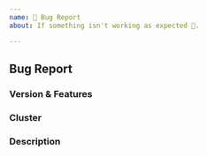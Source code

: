 ```yaml
---
name: 🐛 Bug Report
about: If something isn't working as expected 🤔.

---
```


## Bug Report
<!--
Thank you for reporting an issue.

Please fill in as much of the template below as you're able.
-->

### Version & Features

<!--
List the versions and features of any `kube` and `k8s-openapi` crates you are using.
Output of `grep kube Cargo.toml`
Output of `grep k8s-openapi Cargo.toml` or `cargo tree -i k8s-openapi`
-->

### Cluster

<!---
What type of kubernetes cluster you are running aginst (k3s/eks/aks/gke/other) plus:
Output of `kubectl version --short`
Target OS in `Dockerfile` if applicable
-->


### Description

<!--

Enter your issue details below this comment.

One way to structure the description:

<short summary of the bug>

I tried this code:

<code sample that causes the bug>

I expected to see this happen: <explanation>

Instead, this happened: <explanation>
-->
